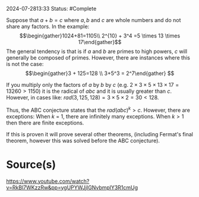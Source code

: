 2024-07-2813:33
Status: #Complete 

Suppose that $a + b = c$ where $a,b$ and $c$ are whole numbers and do not share any factors. In the example: 
$$\begin{gather}1024+81=1105\\ 2^{10} + 3^4 =5 \times 13 \times 17\end{gather}$$
The general tendency is that is if $a$ and $b$ are primes to high powers, $c$ will generally be composed of primes. However, there are instances where this is not the case: 
$$\begin{gather}3 + 125=128 \\ 3+5^3 = 2^7\end{gather} $$

If you multiply only the factors of $a$ by $b$ by $c$ (e.g. $2\times 3 \times 5 \times 13\times 17 = 13260>1150$) it is the radical of $abc$ and it is usually greater than $c$. However, in cases like: $rad(3,125,128)=3\times5\times2=30<128$. 

Thus, the ABC conjecture states that the $rad(abc)^k>c$. However, there are exceptions: 
When $k$ = 1, there are infinitely many exceptions. When $k>1$ then there are finite exceptions. 

If this is proven it will prove several other theorems, (including Fermat's final theorem, however this was solved before the ABC conjecture). 
# Source(s) 
https://www.youtube.com/watch?v=RkBl7WKzzRw&pp=ygUPYWJjIGNvbmplY3R1cmUg 

